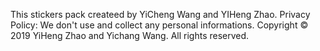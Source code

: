 This stickers pack createed by YiCheng Wang and YIHeng Zhao.
Privacy Policy: We don't use and collect any personal informations.
Copyright © 2019 YiHeng Zhao and Yichang Wang. All rights reserved.
